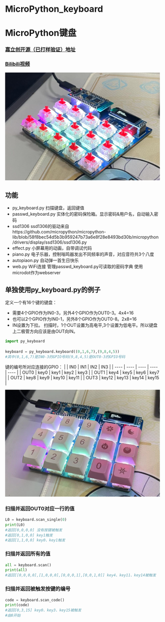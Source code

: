 # MicroPython_keyboard
# MicroPython键盘
### <a href='https://oshwhub.com/zumg/keybord_copy'>嘉立创开源（已打样验证）地址</a>
### <a href='https://www.bilibili.com/video/BV19o4y1s7cF'> Bilibili视频</a>
![2](pic/2.jpg)
## 功能
+ py_keyboard.py 扫描键盘，返回键值
+ passwd_keyboard.py 实体化的密码保险箱。显示密码&用户名，自动输入密码
+ ssd1306 ssd1306的驱动来自https://github.com/micropython/micropython-lib/blob/58f8bec54d5b3b959247b73a6e8f28e8493bd30b/micropython/drivers/display/ssd1306/ssd1306.py 
+ effect.py 小屏幕用的动画，自带调试代码
+ piano.py 电子乐器，控制嗡鸣器发出不同频率的声音，对应音符共3个八度
+ autopiaon.py 自动弹一首生日快乐
+ web.py WiFi连接 管理passwd_keyboard.py可读取的密码字典 使用microdot作为webserver
##  单独使用py_keyboard.py的例子
定义一个有16个键的键盘：  
+ 需要4个GPIO作为IN0-3，另外4个GPIO作为OUT0-3。4x4=16
+ 也可以2个GPIO作为IN0-1，另外8个GPIO作为OUT0-8。2x8=16   
+ IN设置为下拉。  扫描时，1个OUT设置为高电平,3个设置为低电平。所以键盘上二极管方向应该是由OUT向IN。

```python
import py_keyboard

keyboard = py_keyboard.keyboard((0,1,6,7),(9,8,4,5))
#其中(0,1,6,7)是IN0-3的GPIO号码(9,8,4,5)是OUT0-3的GPIO号码
```
键的编号所对应连接的GPIO：
|        | IN0   |  IN1   | IN2    | IN3    |
|  ----  | ----  |  ----  | ----   | ----   |
|  OUT0  | key0 | key1  | key2 | key3 |
|  OUT1  | key4 | key5  | key6 | key7 |
|  OUT2  | key8 | key9  | key10 | key11 |
|  OUT3  | key12 | key13  | key14 | key15 |  

![1](pic/1.jpg)
### 扫描并返回OUT0对应一行的值
```python
L0 = keyboard.scan_single(0)
print(L0)
#返回[0,0,0,0] 没有按键被触发
#返回[0,1,0,0] key1触发
#返回[1,1,0,0] key0、key1触发
```

### 扫描并返回所有的值
```python
all = keyboard.scan()
print(all)
#返回[[0,0,0,0],[1,0,0,0],[0,0,0,1],[0,0,1,0]] key4、key11、key14被触发
```

### 扫描并返回被触发按键的编号
```python
code = keyboard.scan_code()
print(code)
#返回[0,3,15] key0、key3、key15被触发
#由0开始
```
